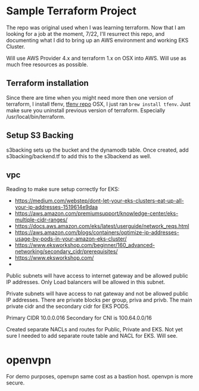 # Sample Terraform Project
The repo was original used when I was learning terraform.
Now that I am looking for a job at the moment, 7/22, I'll resurrect this 
repo, and documenting what I did to bring up an AWS environment and working
EKS Cluster.

Will use AWS Provider 4.x and terraform 1.x on OSX into AWS. Will use as much
free resources as possible.

## Terraform installation
Since there are time when you might need more then one version of terraform, 
I install tfenv,
[tfenv repo](https://github.com/tfutils/tfenv)
OSX, I just ran `brew install tfenv`. Just make sure you uninstall previous 
version of terraform. Especially /usr/local/bin/terraform.

## Setup S3 Backing
s3backing sets up the bucket and the dynamodb table.
Once created, add s3backing/backend.tf to add this to the s3backend as well.

## vpc
Reading to make sure setup correctly for EKS:
- https://medium.com/webstep/dont-let-your-eks-clusters-eat-up-all-your-ip-addresses-1519614e9daa
- https://aws.amazon.com/premiumsupport/knowledge-center/eks-multiple-cidr-ranges/
- https://docs.aws.amazon.com/eks/latest/userguide/network_reqs.html
- https://aws.amazon.com/blogs/containers/optimize-ip-addresses-usage-by-pods-in-your-amazon-eks-cluster/
- https://www.eksworkshop.com/beginner/160_advanced-networking/secondary_cidr/prerequisites/
- https://www.eksworkshop.com/
- 
Public subnets will have access to internet gateway and be allowed public IP 
addresses. Only Load balancers will be allowed in this subnet.

Private subnets will have access to nat gateway and not be allowed public IP 
addresses. There are private blocks per group, priva and privb. The main 
private cidr and the secondary cidr for EKS PODS. 

Primary CIDR 10.0.0.016
Secondary for CNI is 100.64.0.0/16

Created separate NACLs and routes for Public, Private and EKS.
Not yet sure I needed to add separate route table and NACL for EKS.  Will see.

# openvpn
For demo purposes, openvpn same cost as a bastion host.  openvpn is more secure.

